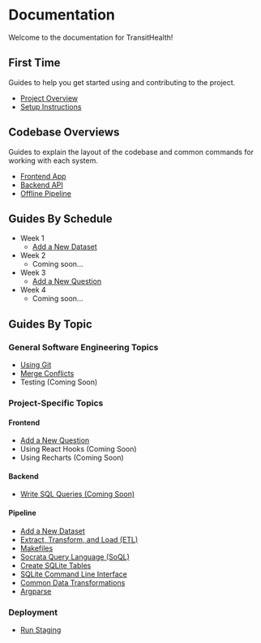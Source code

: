 # Documentation

Welcome to the documentation for TransitHealth!

## First Time

Guides to help you get started using and contributing to the project.

- [Project Overview](https://bit.ly/sds-transithealth-slides)
- [Setup Instructions](setup.md)

## Codebase Overviews

Guides to explain the layout of the codebase and common commands for working with each system.

- [Frontend App](../app/README.md)
- [Backend API](../api/README.md)
- [Offline Pipeline](../pipeline/README.md)

## Guides By Schedule

- Week 1
    - [Add a New Dataset](new_dataset.md)
- Week 2
    - Coming soon...
- Week 3
    - [Add a New Question](new_question.md)
- Week 4
    - Coming soon...

## Guides By Topic

### General Software Engineering Topics

- [Using Git](git.md)
- [Merge Conflicts](merge_conflicts.md)
- Testing (Coming Soon)

### Project-Specific Topics

#### Frontend

- [Add a New Question](new_question.md)
- Using React Hooks (Coming Soon)
- Using Recharts (Coming Soon)

#### Backend

- [Write SQL Queries (Coming Soon)](sqlite.md#write-queries)

#### Pipeline

- [Add a New Dataset](new_dataset.md)
- [Extract, Transform, and Load (ETL)](etl.md)
- [Makefiles](makefiles.md)
- [Socrata Query Language (SoQL)](soql.md)
- [Create SQLite Tables](sqlite.md#create-tables)
- [SQLite Command Line Interface](sqlite.md#command-line-interface)
- [Common Data Transformations](transformations.md)
- [Argparse](argparse.md)

### Deployment

- [Run Staging](staging.md)
